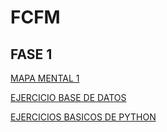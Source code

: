 # FCFM
## FASE 1
[MAPA MENTAL 1](https://github.com/victothugocantu/mineria-de-datos/blob/main/MAPAMENTAL_1_1806169.pdf)

[EJERCICIO BASE DE DATOS](https://github.com/JavIer-SS/Mineria--Datos/blob/main/Ej1_BasesDatos_Equipo_8.pdf)

[EJERCICIOS BASICOS DE PYTHON](https://github.com/victothugocantu/mineria-de-datos/blob/main/EJERICIOS%20BASICOS%20PYTHON%201.ipynb)
